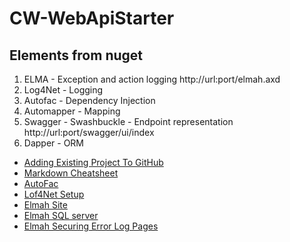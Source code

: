 # CW-WebApiStarter

 




## Elements from nuget

1. ELMA - Exception and action logging
	http://url:port/elmah.axd
2. Log4Net - Logging
3. Autofac - Dependency Injection
4. Automapper - Mapping
5. Swagger - Swashbuckle - Endpoint representation
	http://url:port/swagger/ui/index
6. Dapper - ORM

* [Adding Existing Project To GitHub](https://help.github.com/articles/adding-an-existing-project-to-github-using-the-command-line/)
* [Markdown Cheatsheet](https://github.com/adam-p/markdown-here/wiki/Markdown-Cheatsheet)
* [AutoFac](http://docs.autofac.org/en/latest/integration/webapi.html)
* [Lof4Net Setup](http://devthings.com.ua/implementing-logging-for-asp-net-web-api-with-log4net/)
* [Elmah Site](http://elmah.github.io/downloads/)
* [Elmah SQL server ](http://www.andyfrench.info/2014/07/configuring-elmah-to-use-sql-server.html)
* [Elmah Securing Error Log Pages](https://elmah.github.io/a/securing-error-log-pages/)